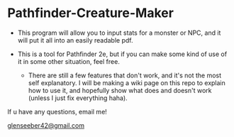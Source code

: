 # Pathfinder-Creature-Maker
- This program will allow you to input stats for a monster or NPC, and it will put it all into an easily readable pdf.

- This is a tool for Pathfinder 2e, but if you can make some kind of use of it in some other situation, feel free.

    + There are still a few features that don't work, and it's not the most self explanatory. I will be making a wiki page on this repo to explain how to use it, and hopefully show what does and doesn't work (unless I just fix everything haha).

If u have any questions, email me!

glenseeber42@gmail.com
